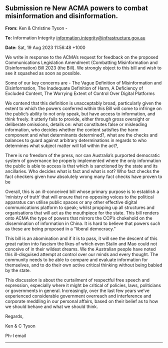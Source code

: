 ## Submission re New ACMA powers to combat misinformation and disinformation.

**From:** Ken & Christine Tyson     -

**To:** Information Integrity [<information.integrity@infrastructure.gov.au>](mailto:information.integrity@infrastructure.gov.au)

**Date:** Sat, 19 Aug 2023 11:56:48 +1000

We write in response to the ACMA’s request for feedback on the proposed Communications Legislation
Amendment (Combatting Misinformation and Disinformation) Bill 2023 (the Bill). We strongly object to this
bill and wish to see it squashed as soon as possible.

Some of our key concerns are   - The Vague Definition of Misinformation and Disinformation, The
Inadequate Definition of Harm, A Deficiency of Excluded Content, The Worrying Extent of Control Over
Digital Platforms

We contend that this definition is unacceptably broad, particularly given the extent to which the powers
conferred within this Bill will come to infringe on the public’s ability to not only speak, but have access to
information, and think freely. It utterly fails to provide, either through gross oversight or deliberate
omissions, details on: what constitutes false or misleading information, who decides whether the content
satisfies the harm component and what determinants determined?, what are the checks and balances to
guard against arbitrary determinations in regards to who determines what subject matter will fall within the
act?,

There is no freedom of the press, nor can Australia’s purported democratic system of governance be
properly implemented where the only information the public is able to access is that which is sanctioned by
the state and its ancillaries. Who decides what is fact and what is not? Who fact checks the fact checkers
given how absolutely wrong many fact checks have proven to be

Overall, this is an ill-conceived bill whose primary purpose is to establish a ‘ministry of truth’ that will ensure
that no opposing voices to the political apparatus can utilise public spaces or any other effective digital
communications platform to speak; whilst propping up all structures and organisations that will act as the
mouthpiece for the state. This bill renders onto ACMA the type of powers that mirrors the CCP’s chokehold
on the dissemination of information in China. It is hard to believe that powers such as these are being
proposed in a “liberal democracy.”

This bill is an abomination and if it is to pass, it will see the descent of this great nation into fascism the
likes of which even Stalin and Mao could not conceive of in their wildest dreams. We the Australian people
have noted this ill-disguised attempt at control over our minds and every thought. The community needs to
be able to compare and evaluate information for themselves, and to do their own active critical thinking
without being babied by the state.

This discussion is about the curtailment of respectful free speech and expression, especially where it might
be critical of policies, laws, politicians or governments in general. Increasingly, over the last few years
we’ve experienced considerable government overreach and interference and corporate meddling in our
personal affairs, based on their belief as to how we should behave and what we should think.

Regards,

Ken & C Tyson

Ph-I
email


-----

